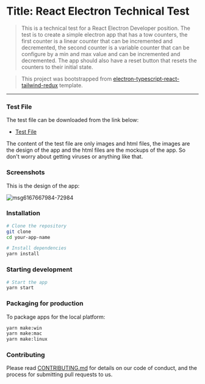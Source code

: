 # Title: React Electron Technical Test

> This is a technical test for a React Electron Developer position. The test is to create a simple electron app that has a tow counters, the first counter is a linear counter that can be incremented and decremented, the second counter is a variable counter that can be configure by a min and max value and can be incremented and decremented. The app should also have a reset button that resets the counters to their initial state.

> This project was bootstrapped from [electron-typescript-react-tailwind-redux](https://github.com/saucesteals/electron-typescript-react-tailwind-redux.git) template.

---
### **Test File**

The test file can be downloaded from the link below:

- [Test File](https://github.com/ahmedglez/electron-react-test/files/14547369/UITest.zip)

The content of the test file are only images and html files, the images are the design of the app and the html files are the mockups of the app. So don't worry about getting viruses or anything like that.

### **Screenshots**

This is the design of the app:

![msg6167667984-72984](https://github.com/ahmedglez/electron-react-test/assets/69789480/34996e17-7ee8-4d0e-9954-c2d0b0671c5c)

### **Installation**

```bash
# Clone the repository
git clone
cd your-app-name

# Install dependencies
yarn install
```

### **Starting development**

```bash
# Start the app
yarn start
```

### **Packaging for production**

To package apps for the local platform:

```bash
yarn make:win
yarn make:mac
yarn make:linux
```

### **Contributing**

Please read [CONTRIBUTING.md](CONTRIBUTING.md) for details on our code of conduct, and the process for submitting pull requests to us.



